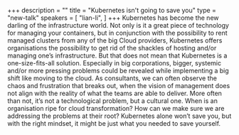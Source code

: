 +++
description = ""
title = "Kubernetes isn't going to save you"
type = "new-talk"
speakers = [
        "lian-li",
]
+++
Kubernetes has become the new darling of the infrastructure world. Not only is it a great piece of technology for managing your containers, but in conjunction with the possibility to rent managed clusters from any of the big Cloud providers, Kubernetes offers organisations the possibility to get rid of the shackles of hosting and/or managing one’s infrastructure.
But that does not mean that Kubernetes is a one-size-fits-all solution. Especially in big corporations, bigger, systemic and/or more pressing problems could be revealed while implementing a big shift like moving to the cloud. As consultants, we can often observe the chaos and frustration that breaks out, when the vision of management does not align with the reality of what the teams are able to deliver. More often than not, it’s not a technological problem, but a cultural one.
When is an organisation ripe for cloud transformation? How can we make sure we are addressing the problems at their root? 
Kubernetes alone won’t save you, but with the right mindset, it might be just what you needed to save yourself.